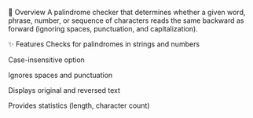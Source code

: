 📌 Overview
A palindrome checker that determines whether a given word, phrase, number, or sequence of characters reads the same backward as forward (ignoring spaces, punctuation, and capitalization).

✨ Features
Checks for palindromes in strings and numbers

Case-insensitive option

Ignores spaces and punctuation

Displays original and reversed text

Provides statistics (length, character count)

